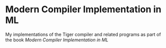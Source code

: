 # Modern Compiler Implementation in ML

My implementations of the Tiger compiler and related programs as part of the book
*Modern Compiler Implementation in ML*
